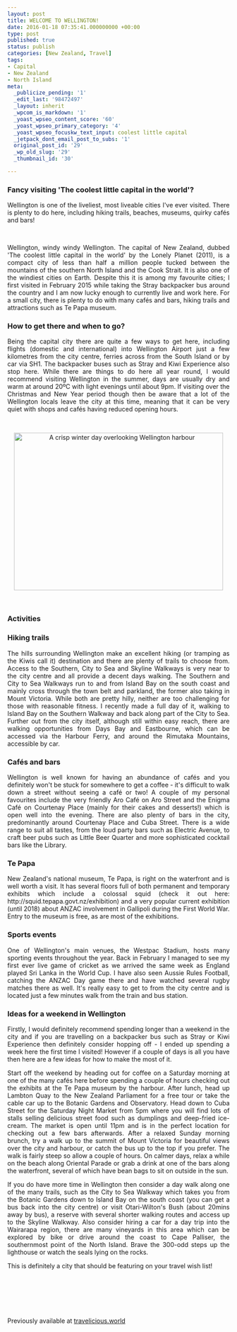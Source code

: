 ```yaml
---
layout: post
title: WELCOME TO WELLINGTON!
date: 2016-01-18 07:35:41.000000000 +00:00
type: post
published: true
status: publish
categories: [New Zealand, Travel]
tags:
- Capital
- New Zealand
- North Island
meta:
  _publicize_pending: '1'
  _edit_last: '98472497'
  _layout: inherit
  _wpcom_is_markdown: '1'
  _yoast_wpseo_content_score: '60'
  _yoast_wpseo_primary_category: '4'
  _yoast_wpseo_focuskw_text_input: coolest little capital
  _jetpack_dont_email_post_to_subs: '1'
  original_post_id: '29'
  _wp_old_slug: '29'
  _thumbnail_id: '30'

---
```


<h3 align="JUSTIFY">Fancy visiting 'The coolest little capital in the world'?</h3>
<p align="JUSTIFY">Wellington is one of the liveliest, most liveable cities I've ever visited. There is plenty to do here, including hiking trails, beaches, museums, quirky cafés and bars!</p>
<p align="JUSTIFY">&nbsp;</p>

<p align="JUSTIFY">Wellington, windy windy Wellington. The capital of New Zealand, dubbed 'The coolest little capital in the world' by the Lonely Planet (2011), is a compact city of less than half a million people tucked between the mountains of the southern North Island and the Cook Strait. It is also one of the windiest cities on Earth. Despite this it is among my favourite cities; I first visited in February 2015 while taking the Stray backpacker bus around the country and I am now lucky enough to currently live and work here. For a small city, there is plenty to do with many cafés and bars, hiking trails and attractions such as Te Papa museum.</p>

<h3 align="JUSTIFY">How to get there and when to go?</h3>
<p align="JUSTIFY">Being the capital city there are quite a few ways to get here, including flights (domestic and international) into Wellington Airport just a few kilometres from the city centre, ferries across from the South Island or by car via SH1. The backpacker buses such as Stray and Kiwi Experience also stop here. While there are things to do here all year round, I would recommend visiting Wellington in the summer, days are usually dry and warm at around 20ºC with light evenings until about 9pm. If visiting over the Christmas and New Year period though then be aware that a lot of the Wellington locals leave the city at this time, meaning that it can be very quiet with shops and cafés having reduced opening hours.</p>

<p align="JUSTIFY">&nbsp;</p>
<p align="center"><img src="{{ site.baseurl }}/assets/001-2-1024x768.jpg" alt="A crisp winter day overlooking Wellington harbour" width="474" height="356" class="img-rounded"/>
<p align="JUSTIFY">&nbsp;</p>

<h3 align="JUSTIFY">Activities</h3>

<h3 align="JUSTIFY">Hiking trails</h3> 
<p align="JUSTIFY">The hills surrounding Wellington make an excellent hiking (or tramping as the Kiwis call it) destination and there are plenty of trails to choose from. Access to the Southern, City to Sea and Skyline Walkways is very near to the city centre and all provide a decent days walking. The Southern and City to Sea Walkways run to and from Island Bay on the south coast and mainly cross through the town belt and parkland, the former also taking in Mount Victoria. While both are pretty hilly, neither are too challenging for those with reasonable fitness. I recently made a full day of it, walking to Island Bay on the Southern Walkway and back along part of the City to Sea. Further out from the city itself, although still within easy reach, there are walking opportunities from Days Bay and Eastbourne, which can be accessed via the Harbour Ferry, and around the Rimutaka Mountains, accessible by car.</p>

<h3 align="JUSTIFY">Cafés and bars</h3>
<p align="JUSTIFY">Wellington is well known for having an abundance of cafés and you definitely won't be stuck for somewhere to get a coffee - it's difficult to walk down a street without seeing a café or two! A couple of my personal favourites include the very friendly Aro Café on Aro Street and the Enigma Café on Courtenay Place (mainly for their cakes and desserts!) which is open well into the evening. There are also plenty of bars in the city, predominantly around Courtenay Place and Cuba Street. There is a wide range to suit all tastes, from the loud party bars such as Electric Avenue, to craft beer pubs such as Little Beer Quarter and more sophisticated cocktail bars like the Library.</p>

<h3 align="JUSTIFY">Te Papa</h3>
<p align="JUSTIFY">New Zealand's national museum, Te Papa, is right on the waterfront and is well worth a visit. It has several floors full of both permanent and temporary exhibits which include a colossal squid (check it out here: http://squid.tepapa.govt.nz/exhibition) and a very popular current exhibition (until 2018) about ANZAC involvement in Gallipoli during the First World War. Entry to the museum is free, as are most of the exhibitions.</p>

<h3 align="JUSTIFY">Sports events</h3>
<p align="JUSTIFY">One of Wellington's main venues, the Westpac Stadium, hosts many sporting events throughout the year. Back in February I managed to see my first ever live game of cricket as we arrived the same week as England played Sri Lanka in the World Cup. I have also seen Aussie Rules Football, catching the ANZAC Day game there and have watched several rugby matches there as well. It's really easy to get to from the city centre and is located just a few minutes walk from the train and bus station.</p>

<h3 align="JUSTIFY">Ideas for a weekend in Wellington</h3>
<p align="JUSTIFY">Firstly, I would definitely recommend spending longer than a weekend in the city and if you are travelling on a backpacker bus such as Stray or Kiwi Experience then definitely consider hopping off - I ended up spending a week here the first time I visited! However if a couple of days is all you have then here are a few ideas for how to make the most of it.</p>

<p align="JUSTIFY">Start off the weekend by heading out for coffee on a Saturday morning at one of the many cafés here before spending a couple of hours checking out the exhibits at the Te Papa museum by the harbour. After lunch, head up Lambton Quay to the New Zealand Parliament for a free tour or take the cable car up to the Botanic Gardens and Observatory. Head down to Cuba Street for the Saturday Night Market from 5pm where you will find lots of stalls selling delicious street food such as dumplings and deep-fried ice-cream. The market is open until 11pm and is in the perfect location for checking out a few bars afterwards. After a relaxed Sunday morning brunch, try a walk up to the summit of Mount Victoria for beautiful views over the city and harbour, or catch the bus up to the top if you prefer. The walk is fairly steep so allow a couple of hours. On calmer days, relax a while on the beach along Oriental Parade or grab a drink at one of the bars along the waterfront, several of which have bean bags to sit on outside in the sun.</p>

<p align="JUSTIFY">If you do have more time in Wellington then consider a day walk along one of the many trails, such as the City to Sea Walkway which takes you from the Botanic Gardens down to Island Bay on the south coast (you can get a bus back into the city centre) or visit Otari-Wilton's Bush (about 20mins away by bus), a reserve with several shorter walking routes and access up to the Skyline Walkway. Also consider hiring a car for a day trip into the Wairarapa region, there are many vineyards in this area which can be explored by bike or drive around the coast to Cape Palliser, the southernmost point of the North Island. Brave the 300-odd steps up the lighthouse or watch the seals lying on the rocks.</p>

<p align="JUSTIFY">This is definitely a city that should be featuring on your travel wish list!</p>

<p align="JUSTIFY">&nbsp;</p>
<p align="JUSTIFY">&nbsp;</p>
<p align="JUSTIFY">&nbsp;</p>

Previously available at <a href="http://travelicious.world/welcome-to-wellington/" target="_blank">travelicious.world</a>
